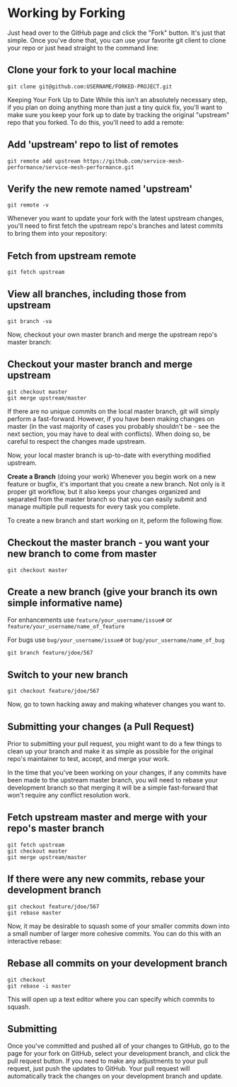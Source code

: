 # Working by Forking
Just head over to the GitHub page and click the "Fork" button. It's just that simple. Once you've done that, you can use your favorite git client to clone your repo or just head straight to the command line:

## Clone your fork to your local machine
```
git clone git@github.com:USERNAME/FORKED-PROJECT.git
```
Keeping Your Fork Up to Date
While this isn't an absolutely necessary step, if you plan on doing anything more than just a tiny quick fix, you'll want to make sure you keep your fork up to date by tracking the original "upstream" repo that you forked. To do this, you'll need to add a remote:

## Add 'upstream' repo to list of remotes
```
git remote add upstream https://github.com/service-mesh-performance/service-mesh-performance.git
```

## Verify the new remote named 'upstream'
```
git remote -v
```
Whenever you want to update your fork with the latest upstream changes, you'll need to first fetch the upstream repo's branches and latest commits to bring them into your repository:

## Fetch from upstream remote
```
git fetch upstream
```

## View all branches, including those from upstream
```
git branch -va
```
Now, checkout your own master branch and merge the upstream repo's master branch:

## Checkout your master branch and merge upstream
```
git checkout master
git merge upstream/master
```
If there are no unique commits on the local master branch, git will simply perform a fast-forward. However, if you have been making changes on master (in the vast majority of cases you probably shouldn't be - see the next section, you may have to deal with conflicts). When doing so, be careful to respect the changes made upstream.

Now, your local master branch is up-to-date with everything modified upstream.

**Create a Branch** (doing your work)
Whenever you begin work on a new feature or bugfix, it's important that you create a new branch. Not only is it proper git workflow, but it also keeps your changes organized and separated from the master branch so that you can easily submit and manage multiple pull requests for every task you complete.

To create a new branch and start working on it, peform the following flow.

## Checkout the master branch - you want your new branch to come from master
```
git checkout master
```

## Create a new branch (give your branch its own simple informative name)
For enhancements use `feature/your_username/issue#` or `feature/your_username/name_of_feature`

For bugs use `bug/your_username/issue#` or `bug/your_username/name_of_bug`

```
git branch feature/jdoe/567
```

## Switch to your new branch
```
git checkout feature/jdoe/567
```
Now, go to town hacking away and making whatever changes you want to.

## Submitting your changes (a Pull Request)
Prior to submitting your pull request, you might want to do a few things to clean up your branch and make it as simple as possible for the original repo's maintainer to test, accept, and merge your work.

In the time that you've been working on your changes, if any commits have been made to the upstream master branch, you will need to rebase your development branch so that merging it will be a simple fast-forward that won't require any conflict resolution work.

## Fetch upstream master and merge with your repo's master branch
```
git fetch upstream
git checkout master
git merge upstream/master
```

## If there were any new commits, rebase your development branch
```
git checkout feature/jdoe/567
git rebase master
```
Now, it may be desirable to squash some of your smaller commits down into a small number of larger more cohesive commits. You can do this with an interactive rebase:

## Rebase all commits on your development branch
```
git checkout
git rebase -i master
```
This will open up a text editor where you can specify which commits to squash.

## Submitting
Once you've committed and pushed all of your changes to GitHub, go to the page for your fork on GitHub, select your development branch, and click the pull request button. If you need to make any adjustments to your pull request, just push the updates to GitHub. Your pull request will automatically track the changes on your development branch and update.
